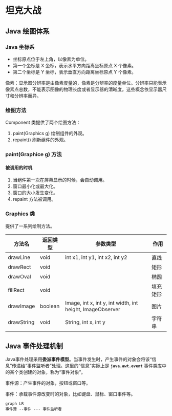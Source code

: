 # 坦克大战

## Java 绘图体系

### Java 坐标系

- 坐标原点位于左上角，以像素为单位。
- 第一个坐标是 X 坐标，表示水平方向距离坐标原点 X 个像素。
- 第二个坐标是 Y 坐标，表示垂直方向距离坐标原点 Y 个像素。

像素：显示器分辨率是由像素度量的，像素是分辨率的度量单位。分辨率只能表示像素点总数，不能表示图像的物理长度或者显示器的清晰度。这些概念依显示器尺寸和分辨率而异。

### 绘图方法

Component 类提供了两个绘图方法：

1. paint(Graphics g) 绘制组件的外观。
2. repaint() 刷新组件的外观。

### paint(Graphice g) 方法

#### 被调用的时机

1. 当组件第一次在屏幕显示的时候，会自动调用。
2. 窗口最小化或最大化。
3. 窗口的大小发生变化。
4. repaint 方法被调用。

### Graphics 类

提供了一系列绘制方法。

| 方法名     | 返回类型 | 参数类型                                                  | 作用     |
| ---------- | -------- | --------------------------------------------------------- | -------- |
| drawLine   | void     | int x1, int y1, int x2, int y2                            | 直线     |
| drawRect   | void     |                                                           | 矩形     |
| drawOval   | void     |                                                           | 椭圆     |
| fillRect   | void     |                                                           | 填充矩形 |
| drawImage  | boolean  | Image, int x, int y, int width, int height, ImageObserver | 图片     |
| drawString | void     | String, int x, int y                                      | 字符串   |

## Java 事件处理机制

Java事件处理采用**委派事件模型**。当事件发生时，产生事件的对象会将该“信息”传递给“事件监听者”处理。这里的“信息”实际上是 **`java.awt.event`** 事件类库中的某个类创建的对象，称为“事件对象”。

事件源：产生事件的对象，按钮或窗口等。

事件：承载事件源改变时的对象，比如键盘、鼠标、窗口事件等。

 ```mermaid
 graph LR
 事件源 --事件 --- 事件监听者
 ```

